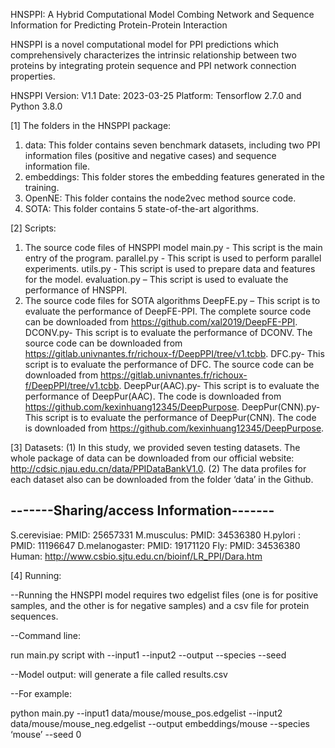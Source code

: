 HNSPPI: A Hybrid Computational Model Combing Network and Sequence Information for Predicting Protein-Protein Interaction

HNSPPI is a novel computational model for PPI predictions which comprehensively characterizes the intrinsic relationship between two proteins by integrating protein sequence and PPI network connection properties.

HNSPPI Version: V1.1
Date: 2023-03-25
Platform: Tensorflow 2.7.0 and Python 3.8.0

[1] The folders in the HNSPPI package:
1) data: This folder contains seven benchmark datasets, including two PPI information files (positive and negative cases) and sequence information file. 
2) embeddings: This folder stores the embedding features generated in the training.
3) OpenNE: This folder contains the node2vec method source code.
4) SOTA: This folder contains 5 state-of-the-art algorithms.

[2] Scripts:
1) The source code files of HNSPPI model
main.py - This script is the main entry of the program.
parallel.py - This script is used to perform parallel experiments.
utils.py - This script is used to prepare data and features for the model.
evaluation.py – This script is used to evaluate the performance of HNSPPI.
2) The source code files for SOTA algorithms
DeepFE.py – This script is to evaluate the performance of DeepFE-PPI. The complete source code can be downloaded from https://github.com/xal2019/DeepFE-PPI.
DCONV.py- This script is to evaluate the performance of DCONV. The source code can be downloaded from https://gitlab.univnantes.fr/richoux-f/DeepPPI/tree/v1.tcbb.
DFC.py- This script is to evaluate the performance of DFC. The source code can be downloaded from https://gitlab.univnantes.fr/richoux-f/DeepPPI/tree/v1.tcbb.
DeepPur(AAC).py- This script is to evaluate the performance of DeepPur(AAC). The code is downloaded from https://github.com/kexinhuang12345/DeepPurpose.
DeepPur(CNN).py- This script is to evaluate the performance of DeepPur(CNN). The code is downloaded from https://github.com/kexinhuang12345/DeepPurpose.

[3] Datasets: 
(1) In this study, we provided seven testing datasets. The whole package of data can be downloaded from our official website: http://cdsic.njau.edu.cn/data/PPIDataBankV1.0.
(2) The data profiles for each dataset also can be downloaded from the folder ‘data’ in the Github. 
## -------Sharing/access Information-------
S.cerevisiae:	PMID: 25657331
M.musculus:		PMID: 34536380
H.pylori :      PMID: 11196647
D.melanogaster:	PMID: 19171120
Fly:	        PMID: 34536380
Human:		    http://www.csbio.sjtu.edu.cn/bioinf/LR_PPI/Dara.htm

[4] Running:

--Running the HNSPPI model requires two edgelist files (one is for positive samples, and the other is for negative samples) and a csv file for protein sequences.

--Command line:

run main.py script with --input1 <positive edgelist> --input2 <negative edgelist> --output <output file> --species <species name> --seed <seed>
  
--Model output: will generate a file called results.csv
  
--For example: 
  
python main.py --input1 data/mouse/mouse_pos.edgelist --input2 data/mouse/mouse_neg.edgelist --output embeddings/mouse --species ‘mouse’ --seed 0
